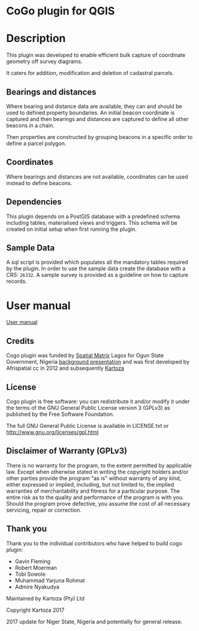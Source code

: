 # CoGo plugin for QGIS

# Description

This plugin was developed to enable efficient bulk capture of coordinate geometry off survey diagrams. 

It caters for addition, modification and deletion of cadastral parcels.

## Bearings and distances

Where bearing and distance data are available, they can and should be used to defined property boundaries. An initial beacon coordinate is captured and then bearings and distances are captured to define all other beacons in a chain. 

Then properties are constructed by grouping beacons in a specific order to define a parcel polygon. 

## Coordinates

Where bearings and distances are not available, coordinates can be used instead to define beacons. 

## Dependencies

This plugin depends on a PostGIS database with a predefined schema including tables, materialised views and triggers. This schema will be created on initial setup when first running the plugin.

## Sample Data

A sql script is provided which populates all the mandatory tables required by the plugin. In order to use the
sample data create the database with a CRS: `26332`. A sample survey is provided as a guideline on how to capture records.

# User manual

[User manual](http://goo.gl/CY9TYn)


## Credits

Cogo plugin was funded by [Spatial Matrix](http://www.spatialmatrix.com/)  Lagos 
for Ogun State Government, Nigeria [background presentation](https://drive.google.com/file/d/0B2pxNIZQUjL1TW5wR00zVC1aUjA/view?usp=sharing)
and was first developed by Afrispatial cc in 2012 and subsequently  [Kartoza](http://www.kartoza.com/)

## License

Cogo plugin is free software: you can redistribute it and/or modify it
under the terms of the GNU General Public License version 3 (GPLv3) as
published by the Free Software Foundation.

The full GNU General Public License is available in LICENSE.txt or
http://www.gnu.org/licenses/gpl.html


## Disclaimer of Warranty (GPLv3)

There is no warranty for the program, to the extent permitted by
applicable law. Except when otherwise stated in writing the copyright
holders and/or other parties provide the program "as is" without warranty
of any kind, either expressed or implied, including, but not limited to,
the implied warranties of merchantability and fitness for a particular
purpose. The entire risk as to the quality and performance of the program
is with you. Should the program prove defective, you assume the cost of
all necessary servicing, repair or correction.

## Thank you

Thank you to the individual contributors who have helped to build cogo plugin:

* Gavin Fleming 
* Robert Moerman
* Tobi Sowole 
* Muhammad Yarjuna Rohmat 
* Admire Nyakudya

Maintained by Kartoza (Pty) Ltd 

Copyright Kartoza 2017

2017 update for Niger State, Nigeria and potentially for general release. 


